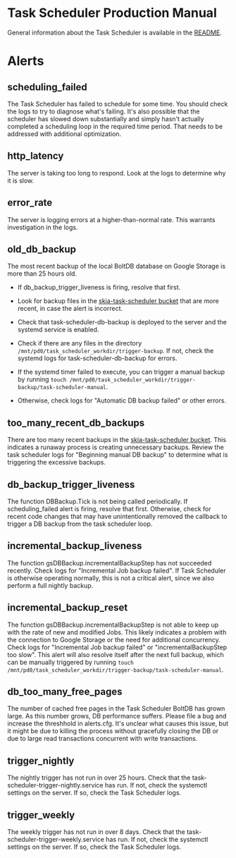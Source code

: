 Task Scheduler Production Manual
================================

General information about the Task Scheduler is available in the
[README](./README.md).


Alerts
======

scheduling_failed
----------------------

The Task Scheduler has failed to schedule for some time. You should check the
logs to try to diagnose what's failing. It's also possible that the scheduler
has slowed down substantially and simply hasn't actually completed a scheduling
loop in the required time period. That needs to be addressed with additional
optimization.


http_latency
------------

The server is taking too long to respond. Look at the logs to determine why it
is slow.


error_rate
----------

The server is logging errors at a higher-than-normal rate. This warrants
investigation in the logs.


old_db_backup
-------------

The most recent backup of the local BoltDB database on Google Storage is more
than 25 hours old.

 - If db_backup_trigger_liveness is firing, resolve that first.

 - Look for backup files in the
   [skia-task-scheduler bucket](https://console.cloud.google.com/storage/browser/skia-task-scheduler/db-backup/)
   that are more recent, in case the alert is incorrect.

 - Check that task-scheduler-db-backup is deployed to the server and the systemd
   service is enabled.

 - Check if there are any files in the directory
   `/mnt/pd0/task_scheduler_workdir/trigger-backup`. If not, check the systemd
   logs for task-scheduler-db-backup for errors.

 - If the systemd timer failed to execute, you can trigger a manual
   backup by running `touch
   /mnt/pd0/task_scheduler_workdir/trigger-backup/task-scheduler-manual`.

 - Otherwise, check logs for "Automatic DB backup failed" or other errors.


too_many_recent_db_backups
--------------------------

There are too many recent backups in the
[skia-task-scheduler bucket](https://console.cloud.google.com/storage/browser/skia-task-scheduler/db-backup/).
This indicates a runaway process is creating unnecessary backups. Review the
task scheduler logs for "Beginning manual DB backup" to determine what is
triggering the excessive backups.


db_backup_trigger_liveness
--------------------------

The function DBBackup.Tick is not being called periodically. If
scheduling_failed alert is firing, resolve that first. Otherwise, check for
recent code changes that may have unintentionally removed the callback to
trigger a DB backup from the task scheduler loop.


incremental_backup_liveness
---------------------------

The function gsDBBackup.incrementalBackupStep has not succeeded recently. Check
logs for "Incremental Job backup failed". If Task Scheduler is otherwise
operating normally, this is not a critical alert, since we also perform a full
nightly backup.


incremental_backup_reset
------------------------

The function gsDBBackup.incrementalBackupStep is not able to keep up with the
rate of new and modified Jobs. This likely indicates a problem with the
connection to Google Storage or the need for additional concurrency. Check logs
for "Incremental Job backup failed" or "incrementalBackupStep too slow". This
alert will also resolve itself after the next full backup, which can be manually
triggered by running `touch
/mnt/pd0/task_scheduler_workdir/trigger-backup/task-scheduler-manual`.


db_too_many_free_pages
----------------------

The number of cached free pages in the Task Scheduler BoltDB has grown
large. As this number grows, DB performance suffers. Please file a bug and
increase the threshhold in alerts.cfg. It's unclear what causes this issue, but
it might be due to killing the process without gracefully closing the DB or due
to large read transactions concurrent with write transactions.


trigger_nightly
---------------

The nightly trigger has not run in over 25 hours. Check that the
task-scheduler-trigger-nightly.service has run. If not, check the systemctl
settings on the server. If so, check the Task Scheduler logs.


trigger_weekly
--------------

The weekly trigger has not run in over 8 days. Check that the
task-scheduler-trigger-weekly.service has run. If not, check the systemctl
settings on the server. If so, check the Task Scheduler logs.
